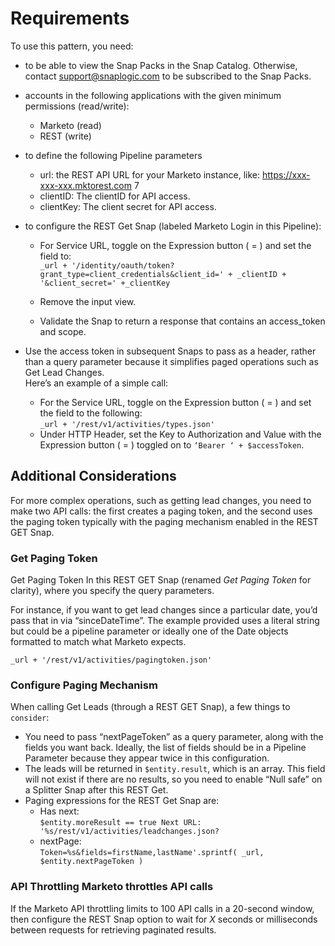 # Requirements

To use this pattern, you need:

* to be able to view the Snap Packs in the Snap Catalog. Otherwise, contact [support@snaplogic.com](mailto:support@snaplogic.com) to be subscribed to the Snap Packs.
* accounts in the following applications with the given minimum permissions (read/write):
  * Marketo (read)
  * REST (write)
*   to define the following Pipeline parameters



    * url: the REST API URL for your Marketo instance, like: https://xxx-xxx-xxx.mktorest.com 7&#x20;
    * clientID: The clientID for API access.&#x20;
    * clientKey: The client secret for API access.&#x20;
*   to configure the REST Get Snap (labeled Marketo Login in this Pipeline):



    *   For Service URL, toggle on the Expression button ( = ) and set the field to:\
        &#x20;`_url + '/identity/oauth/token?grant_type=client_credentials&client_id=' + _clientID + '&client_secret=' +_clientKey`


    *   Remove the input view.


    * Validate the Snap to return a response that contains an access\_token and scope.
*   Use the access token in subsequent Snaps to pass as a header, rather than a query parameter because it simplifies paged operations such as Get Lead Changes. \
    Here’s an example of a simple call:



    * For the Service URL, toggle on the Expression button ( = ) and set the field to the following:\
      `_url + '/rest/v1/activities/types.json'`&#x20;
    * Under HTTP Header, set the Key to Authorization and Value with the Expression button ( = ) toggled on to `‘Bearer ‘ + $accessToken`.

## Additional Considerations



For more complex operations, such as getting lead changes, you need to make two API calls: the first creates a paging token, and the second uses the paging token typically with the paging mechanism enabled in the REST GET Snap.

### Get Paging Token

Get Paging Token In this REST GET Snap (renamed _Get Paging Token_ for clarity),  where you specify the query parameters.&#x20;

For instance, if you want to get lead changes since a particular date, you’d pass that in via “sinceDateTime”. The example provided uses a literal string but could be a pipeline parameter or ideally one of the Date objects formatted to match what Marketo expects.

`_url + '/rest/v1/activities/pagingtoken.json'`

### Configure Paging Mechanism

When calling Get Leads (through a REST GET Snap), a few things to `consider`:

* You need to pass “nextPageToken” as a query parameter, along with the fields you want back. Ideally, the list of fields should be in a Pipeline Parameter because they appear twice in this configuration.
* The leads will be returned in `$entity.result`, which is an array. This field will not exist if there are no results, so you need to enable “Null safe” on a Splitter Snap after this REST Get.
* Paging expressions for the REST Get Snap are:
  * Has next: \
    `$entity.moreResult == true Next URL: '%s/rest/v1/activities/leadchanges.json?`
  * nextPage:\
    `Token=%s&fields=firstName,lastName'.sprintf( _url, $entity.nextPageToken )`&#x20;

### API Throttling Marketo throttles API calls

If the Marketo API throttling limits to 100 API calls in a 20-second window, then configure the REST Snap option to wait for _X_ seconds or milliseconds between requests for retrieving paginated results.
